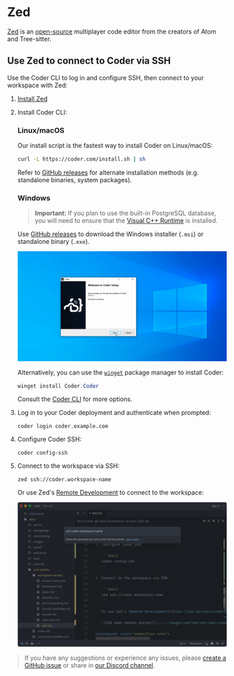 # Zed

[Zed](https://zed.dev/) is an [open-source](https://github.com/zed-industries/zed)
multiplayer code editor from the creators of Atom and Tree-sitter.

## Use Zed to connect to Coder via SSH

Use the Coder CLI to log in and configure SSH, then connect to your workspace with Zed:

1. [Install Zed](https://zed.dev/docs/)
1. Install Coder CLI:

   <!-- copied from docs/install/cli.md make changes there -->

   <div class="tabs">

   ### Linux/macOS

   Our install script is the fastest way to install Coder on Linux/macOS:

   ```sh
   curl -L https://coder.com/install.sh | sh
   ```

   Refer to [GitHub releases](https://github.com/coder/coder/releases) for
   alternate installation methods (e.g. standalone binaries, system packages).

   ### Windows

   > **Important:** If you plan to use the built-in PostgreSQL database, you will
   > need to ensure that the
   > [Visual C++ Runtime](https://learn.microsoft.com/en-US/cpp/windows/latest-supported-vc-redist#latest-microsoft-visual-c-redistributable-version)
   > is installed.

   Use [GitHub releases](https://github.com/coder/coder/releases) to download the
   Windows installer (`.msi`) or standalone binary (`.exe`).

   ![Windows setup wizard](../../images/install/windows-installer.png)

   Alternatively, you can use the
   [`winget`](https://learn.microsoft.com/en-us/windows/package-manager/winget/#use-winget)
   package manager to install Coder:

   ```powershell
   winget install Coder.Coder
   ```

   </div>

   Consult the [Coder CLI](../../install/cli.md) for more options.

1. Log in to your Coder deployment and authenticate when prompted:

   ```shell
   coder login coder.example.com
   ```

1. Configure Coder SSH:

   ```shell
   coder config-ssh
   ```

1. Connect to the workspace via SSH:

   ```shell
   zed ssh://coder.workspace-name
   ```

   Or use Zed's [Remote Development](https://zed.dev/docs/remote-development#setup) to connect to the workspace:

   ![Zed open remote project](../../images/zed/zed-ssh-open-remote.png)

<blockquote class="admonition note">

If you have any suggestions or experience any issues, please
[create a GitHub issue](https://github.com/coder/coder/issues) or share in
[our Discord channel](https://discord.gg/coder).

</blockquote>
